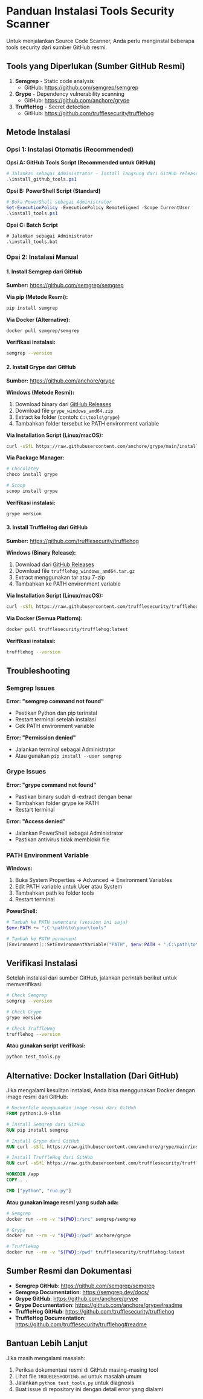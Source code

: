 # Panduan Instalasi Tools Security Scanner

Untuk menjalankan Source Code Scanner, Anda perlu menginstal beberapa tools security dari sumber GitHub resmi.

## Tools yang Diperlukan (Sumber GitHub Resmi)

1. **Semgrep** - Static code analysis
   - GitHub: https://github.com/semgrep/semgrep
2. **Grype** - Dependency vulnerability scanning
   - GitHub: https://github.com/anchore/grype
3. **TruffleHog** - Secret detection
   - GitHub: https://github.com/trufflesecurity/trufflehog

## Metode Instalasi

### Opsi 1: Instalasi Otomatis (Recommended)

**Opsi A: GitHub Tools Script (Recommended untuk GitHub)**
```powershell
# Jalankan sebagai Administrator - Install langsung dari GitHub releases
.\install_github_tools.ps1
```

**Opsi B: PowerShell Script (Standard)**
```powershell
# Buka PowerShell sebagai Administrator
Set-ExecutionPolicy -ExecutionPolicy RemoteSigned -Scope CurrentUser
.\install_tools.ps1
```

**Opsi C: Batch Script**
```cmd
# Jalankan sebagai Administrator
.\install_tools.bat
```

### Opsi 2: Instalasi Manual

#### 1. Install Semgrep dari GitHub

**Sumber:** https://github.com/semgrep/semgrep

**Via pip (Metode Resmi):**
```bash
pip install semgrep
```

**Via Docker (Alternative):**
```bash
docker pull semgrep/semgrep
```

**Verifikasi instalasi:**
```bash
semgrep --version
```

#### 2. Install Grype dari GitHub

**Sumber:** https://github.com/anchore/grype

**Windows (Metode Resmi):**

1. Download binary dari [GitHub Releases](https://github.com/anchore/grype/releases/latest)
2. Download file `grype_windows_amd64.zip`
3. Extract ke folder (contoh: `C:\tools\grype`)
4. Tambahkan folder tersebut ke PATH environment variable

**Via Installation Script (Linux/macOS):**
```bash
curl -sSfL https://raw.githubusercontent.com/anchore/grype/main/install.sh | sh -s -- -b /usr/local/bin
```

**Via Package Manager:**
```powershell
# Chocolatey
choco install grype

# Scoop
scoop install grype
```

**Verifikasi instalasi:**
```bash
grype version
```

#### 3. Install TruffleHog dari GitHub

**Sumber:** https://github.com/trufflesecurity/trufflehog

**Windows (Binary Release):**

1. Download dari [GitHub Releases](https://github.com/trufflesecurity/trufflehog/releases/latest)
2. Download file `trufflehog_windows_amd64.tar.gz`
3. Extract menggunakan tar atau 7-zip
4. Tambahkan ke PATH environment variable

**Via Installation Script (Linux/macOS):**
```bash
curl -sSfL https://raw.githubusercontent.com/trufflesecurity/trufflehog/main/scripts/install.sh | sh -s -- -b /usr/local/bin
```

**Via Docker (Semua Platform):**
```bash
docker pull trufflesecurity/trufflehog:latest
```

**Verifikasi instalasi:**
```bash
trufflehog --version
```

## Troubleshooting

### Semgrep Issues

**Error: "semgrep command not found"**
- Pastikan Python dan pip terinstal
- Restart terminal setelah instalasi
- Cek PATH environment variable

**Error: "Permission denied"**
- Jalankan terminal sebagai Administrator
- Atau gunakan `pip install --user semgrep`

### Grype Issues

**Error: "grype command not found"**
- Pastikan binary sudah di-extract dengan benar
- Tambahkan folder grype ke PATH
- Restart terminal

**Error: "Access denied"**
- Jalankan PowerShell sebagai Administrator
- Pastikan antivirus tidak memblokir file

### PATH Environment Variable

**Windows:**
1. Buka System Properties → Advanced → Environment Variables
2. Edit PATH variable untuk User atau System
3. Tambahkan path ke folder tools
4. Restart terminal

**PowerShell:**
```powershell
# Tambah ke PATH sementara (session ini saja)
$env:PATH += ";C:\path\to\your\tools"

# Tambah ke PATH permanent
[Environment]::SetEnvironmentVariable("PATH", $env:PATH + ";C:\path\to\your\tools", "User")
```

## Verifikasi Instalasi

Setelah instalasi dari sumber GitHub, jalankan perintah berikut untuk memverifikasi:

```bash
# Check Semgrep
semgrep --version

# Check Grype  
grype version

# Check TruffleHog
trufflehog --version
```

**Atau gunakan script verifikasi:**
```bash
python test_tools.py
```

## Alternative: Docker Installation (Dari GitHub)

Jika mengalami kesulitan instalasi, Anda bisa menggunakan Docker dengan image resmi dari GitHub:

```dockerfile
# Dockerfile menggunakan image resmi dari GitHub
FROM python:3.9-slim

# Install Semgrep dari GitHub
RUN pip install semgrep

# Install Grype dari GitHub
RUN curl -sSfL https://raw.githubusercontent.com/anchore/grype/main/install.sh | sh -s -- -b /usr/local/bin

# Install TruffleHog dari GitHub
RUN curl -sSfL https://raw.githubusercontent.com/trufflesecurity/trufflehog/main/scripts/install.sh | sh -s -- -b /usr/local/bin

WORKDIR /app
COPY . .

CMD ["python", "run.py"]
```

**Atau gunakan image resmi yang sudah ada:**
```bash
# Semgrep
docker run --rm -v "${PWD}:/src" semgrep/semgrep

# Grype
docker run --rm -v "${PWD}:/pwd" anchore/grype

# TruffleHog
docker run --rm -v "${PWD}:/pwd" trufflesecurity/trufflehog:latest
```

## Sumber Resmi dan Dokumentasi

- **Semgrep GitHub**: https://github.com/semgrep/semgrep
- **Semgrep Documentation**: https://semgrep.dev/docs/
- **Grype GitHub**: https://github.com/anchore/grype
- **Grype Documentation**: https://github.com/anchore/grype#readme
- **TruffleHog GitHub**: https://github.com/trufflesecurity/trufflehog
- **TruffleHog Documentation**: https://github.com/trufflesecurity/trufflehog#readme

## Bantuan Lebih Lanjut

Jika masih mengalami masalah:
1. Periksa dokumentasi resmi di GitHub masing-masing tool
2. Lihat file `TROUBLESHOOTING.md` untuk masalah umum
3. Jalankan `python test_tools.py` untuk diagnosis
4. Buat issue di repository ini dengan detail error yang dialami
